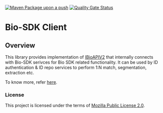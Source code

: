 [![Maven Package upon a push](https://github.com/mosip/biosdk-client/actions/workflows/push_trigger.yml/badge.svg?branch=release-1.2.0.1)](https://github.com/mosip/biosdk-client/actions/workflows/push_trigger.yml)
[![Quality Gate Status](https://sonarcloud.io/api/project_badges/measure?branch=release-1.2.0.1&project=mosip_biosdk-client&metric=alert_status)](https://sonarcloud.io/dashboard?branch=release-1.2.0.1&id=mosip_biosdk-client)

# Bio-SDK Client

## Overview
This library provides implementation of [IBioAPIV2](https://github.com/mosip/bio-utils/blob/master/kernel-biometrics-api/src/main/java/io/mosip/kernel/biometrics/spi/IBioApiV2.java) that internally connects with Bio-SDK serivces for Bio SDK related functionality. It can be used by ID authentication & ID repo services to perform 1:N match, segmentation, extraction etc.

To know more, refer [here](https://https://docs.mosip.io/1.2.0/biometrics/biometric-sdk).

### License
This project is licensed under the terms of [Mozilla Public License 2.0](LICENSE).

